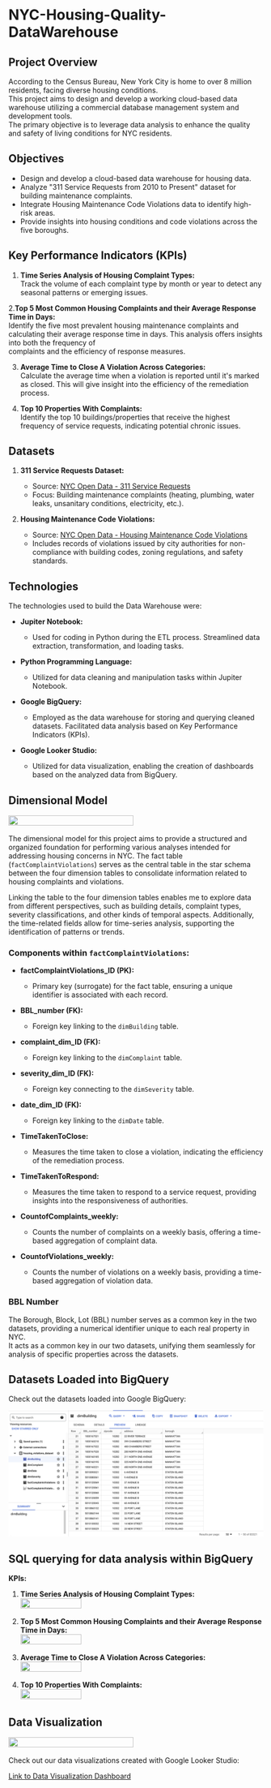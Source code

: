# NYC-Housing-Quality-DataWarehouse

## Project Overview

According to the Census Bureau, New York City is home to over 8 million residents, facing diverse housing conditions. <br>
This project aims to design and develop a working cloud-based data warehouse utilizing a commercial database management system and development tools. <br>
The primary objective is to leverage data analysis to enhance the quality and safety of living conditions for NYC residents.

## Objectives

- Design and develop a cloud-based data warehouse for housing data.
- Analyze "311 Service Requests from 2010 to Present" dataset for building maintenance complaints.
- Integrate Housing Maintenance Code Violations data to identify high-risk areas.
- Provide insights into housing conditions and code violations across the five boroughs.

## Key Performance Indicators (KPIs)
1. **Time Series Analysis of Housing Complaint Types:** <br>
     Track the volume of each complaint type by month or year to detect any seasonal patterns or emerging issues.

2.**Top 5 Most Common Housing Complaints and their Average Response Time in Days:** <br>
    Identify the five most prevalent housing maintenance complaints and calculating their average response time in days. This analysis offers insights into both the frequency of         
    complaints and the efficiency of response measures.

3. **Average Time to Close A Violation Across Categories:** <br>
     Calculate the average time when a violation is reported until it's marked as closed. This will give insight into the efficiency of the remediation process.

4. **Top 10 Properties With Complaints:** <br>
     Identify the top 10 buildings/properties that receive the highest frequency of service requests, indicating potential chronic issues.

     
## Datasets

1. **311 Service Requests Dataset:**
   - Source: [NYC Open Data - 311 Service Requests](https://data.cityofnewyork.us/Social-Services/311-Service-Requests-from-2010-to-Present/erm2-nwe9	
)
   - Focus: Building maintenance complaints (heating, plumbing, water leaks, unsanitary conditions, electricity, etc.).

2. **Housing Maintenance Code Violations:**
   - Source: [NYC Open Data - Housing Maintenance Code Violations](https://data.cityofnewyork.us/Housing-Development/Housing-Maintenance-Code-Violations/wvxf-dwi5
)
   - Includes records of violations issued by city authorities for non-compliance with building codes, zoning regulations, and safety standards.

## Technologies 
The technologies used to build the Data Warehouse were: 

- **Jupiter Notebook:**
  - Used for coding in Python during the ETL process. Streamlined data extraction, transformation, and loading tasks.

- **Python Programming Language:**
  - Utilized for data cleaning and manipulation tasks within Jupiter Notebook.

- **Google BigQuery:**
  - Employed as the data warehouse for storing and querying cleaned datasets. Facilitated data analysis based on Key Performance Indicators (KPIs).

- **Google Looker Studio:**
  - Utilized for data visualization, enabling the creation of dashboards based on the analyzed data from BigQuery.
 
## Dimensional Model

<image src="images/Dimensional_Model.png" height=70%, width=70%>
   
The dimensional model for this project aims to provide a structured and organized foundation for performing various analyses intended for addressing housing concerns in NYC. The fact table (`factComplaintViolations`) serves as the central table in the star schema between the four dimension tables to consolidate information related to housing complaints and violations.

Linking the table to the four dimension tables enables me to explore data from different perspectives, such as building details, complaint types, severity classifications, and other kinds of temporal aspects. Additionally, the time-related fields allow for time-series analysis, supporting the identification of patterns or trends.

### Components within `factComplaintViolations`:

- **factComplaintViolations_ID (PK):**
  - Primary key (surrogate) for the fact table, ensuring a unique identifier is associated with each record.

- **BBL_number (FK):**
  - Foreign key linking to the `dimBuilding` table.

- **complaint_dim_ID (FK):**
  - Foreign key linking to the `dimComplaint` table.

- **severity_dim_ID (FK):**
  - Foreign key connecting to the `dimSeverity` table.

- **date_dim_ID (FK):**
  - Foreign key linking to the `dimDate` table.

- **TimeTakenToClose:**
  - Measures the time taken to close a violation, indicating the efficiency of the remediation process.

- **TimeTakenToRespond:**
  - Measures the time taken to respond to a service request, providing insights into the responsiveness of authorities.

- **CountofComplaints_weekly:**
  - Counts the number of complaints on a weekly basis, offering a time-based aggregation of complaint data.

- **CountofViolations_weekly:**
  - Counts the number of violations on a weekly basis, providing a time-based aggregation of violation data.

### BBL Number

The Borough, Block, Lot (BBL) number serves as a common key in the two datasets, providing a numerical identifier unique to each real property in NYC. <br>
It acts as a common key in our two datasets, unifying them seamlessly for analysis of specific properties across the datasets.

## Datasets Loaded into BigQuery

Check out the datasets loaded into Google BigQuery:

![BigQuery Datasets](images/BigQuery.png)

## SQL querying for data analysis within BigQuery
**KPIs:**
1. **Time Series Analysis of Housing Complaint Types:** <br>
   <image src="images/Time Series Analysis of Housing Complaint Types.png" height=50%, width=50%>

2. **Top 5 Most Common Housing Complaints and their Average Response Time in Days:** <br>
   <image src="images/Top 10 Most Common Housing Complaints and their average response time in days.png" height=50%, width=50%>
   
3. **Average Time to Close A Violation Across Categories:** <br>
   <image src="images/Correlation between Response Time and Violation Severity.png" height=50%, width=50%>
   
4. **Top 10 Properties With Complaints:** <br>
   <image src="images/Top 10 properties with the highest frequency of complaints.png" height=50%, width=50%>
   
## Data Visualization

<image src="images/Data_Visualization.png" height=70%, width=70%>

Check out our data visualizations created with Google Looker Studio:

[Link to Data Visualization Dashboard](https://lookerstudio.google.com/u/1/reporting/e2848185-8de1-4b38-bfe7-887f2ac91520/page/xZmjD)


